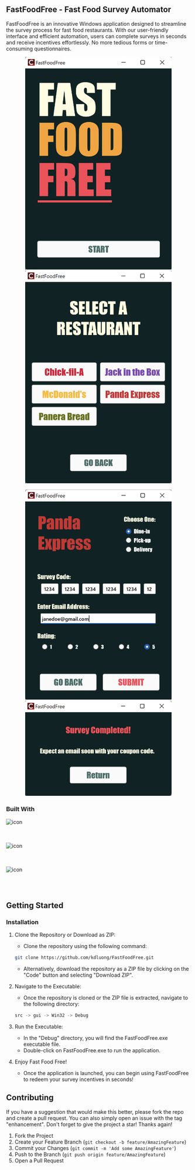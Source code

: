 ## FastFoodFree - Fast Food Survey Automator

FastFoodFree is an innovative Windows application designed to streamline the survey process for fast food restaurants. With our user-friendly interface and efficient automation, users can complete surveys in seconds and receive incentives effortlessly. No more tedious forms or time-consuming questionnaires.

<p align="center">
    <img src="assets/README1.png" width="400" />
    <img src="assets/README2.png" width="400" />
</p>

<p align="center">
    <img src="assets/README3.png" width="400" />
    <img src="assets/README4.png" width="400" />
</p>

### Built With

<div style="display: flex; align-items: flex-start;"><img src="https://techstack-generator.vercel.app/cpp-icon.svg" alt="icon" width="65" height="65" /></div><div style="display: flex; align-items: flex-start;"><img src="https://techstack-generator.vercel.app/python-icon.svg" alt="icon" width="65" height="65" /></div><div style="display: flex; align-items: flex-start;"><img src="https://techstack-generator.vercel.app/webpack-icon.svg" alt="icon" width="65" height="65" /></div>

## Getting Started

### Installation

1. Clone the Repository or Download as ZIP:
   
   * Clone the repository using the following command:
   ```sh
   git clone https://github.com/kdluong/FastFoodFree.git
   ```
   * Alternatively, download the repository as a ZIP file by clicking on the "Code" button and selecting "Download ZIP".
     
2. Navigate to the Executable:
   
   * Once the repository is cloned or the ZIP file is extracted, navigate to the following directory:
   ```sh
   src -> gui -> Win32 -> Debug
   ```
   
3. Run the Executable:
   
    * In the "Debug" directory, you will find the FastFoodFree.exe executable file.
    * Double-click on FastFoodFree.exe to run the application.
      
5. Enjoy Fast Food Free!
   
    * Once the application is launched, you can begin using FastFoodFree to redeem your survey incentives in seconds!
   
## Contributing

If you have a suggestion that would make this better, please fork the repo and create a pull request. You can also simply open an issue with the tag "enhancement". Don't forget to give the project a star! Thanks again!

1. Fork the Project
2. Create your Feature Branch (`git checkout -b feature/AmazingFeature`)
3. Commit your Changes (`git commit -m 'Add some AmazingFeature'`)
4. Push to the Branch (`git push origin feature/AmazingFeature`)
5. Open a Pull Request
